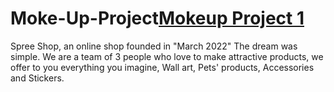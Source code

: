 # Moke-Up-Project[Mokeup Project 1](https://miro.com/app/board/uXjVPOtH6go=/?share_link_id=710177010750)
Spree Shop, an online shop founded in "March 2022" The dream was simple. We are a team of 3 people who love to make attractive products, we offer to you everything you imagine, Wall art, Pets' products, Accessories and Stickers.
